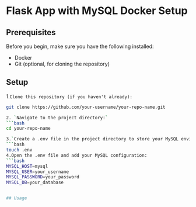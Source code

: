 # Flask App with MySQL Docker Setup

## Prerequisites
Before you begin, make sure you have the following installed:
 + Docker
 + Git (optional, for cloning the repository)

## Setup
 1.`Clone this repository (if you haven't already):`
 ```bash
 git clone https://github.com/your-username/your-repo-name.git

 2. `Navigate to the project directory:`
 ```bash
 cd your-repo-name

 3.`Create a .env file in the project directory to store your MySQL environment variables:`
 ```bash
 touch .env
 4.Open the .env file and add your MySQL configuration:
 ```bash
 MYSQL_HOST=mysql
 MYSQL_USER=your_username
 MYSQL_PASSWORD=your_password
 MYSQL_DB=your_database


## Usage

